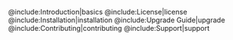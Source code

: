 @include:Introduction|basics
@include:License|license
@include:Installation|installation
@include:Upgrade Guide|upgrade
@include:Contributing|contributing
@include:Support|support
